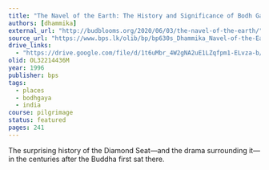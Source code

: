 ```yaml
---
title: "The Navel of the Earth: The History and Significance of Bodh Gaya"
authors: [dhammika]
external_url: "http://budblooms.org/2020/06/03/the-navel-of-the-earth/"
source_url: "https://www.bps.lk/olib/bp/bp630s_Dhammika_Navel-of-the-Earth.pdf"
drive_links:
  - "https://drive.google.com/file/d/1t6uMbr_4W2gNA2uE1LZqfpm1-ELvza-b/view?usp=drivesdk"
olid: OL32214436M
year: 1996
publisher: bps
tags:
  - places
  - bodhgaya
  - india
course: pilgrimage
status: featured
pages: 241
---
```


The surprising history of the Diamond Seat—and the drama surrounding it—in the centuries after the Buddha first sat there.
